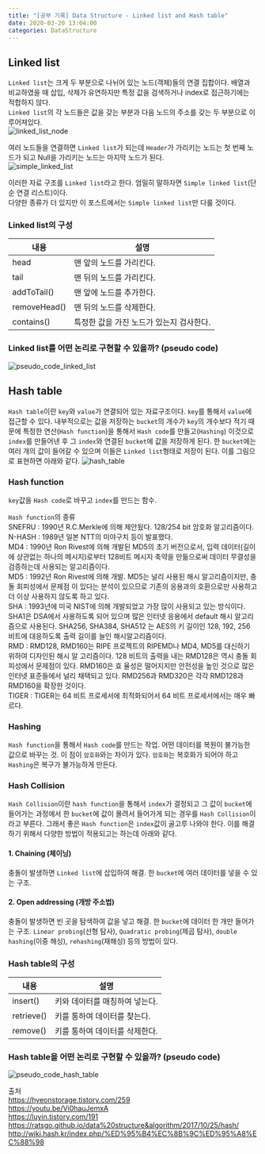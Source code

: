 ```yaml
---
title: "[공부 기록] Data Structure - Linked list and Hash table"
date: 2020-03-20 13:04:00
categories: DataStructure
---
```


## Linked list
`Linked list`는 크게 두 부분으로 나뉘어 있는 노드(객체)들의 연결 집합이다. 배열과 비교하였을 때 삽입, 삭제가 유연하지만 특정 값을 검색하거나 index로 접근하기에는 적합하지 않다.  
`Linked list`의 각 노드들은 값을 갖는 부분과 다음 노드의 주소를 갖는 두 부분으로 이루어져있다.   
![linked_list_node](https://user-images.githubusercontent.com/11348329/77137338-cd566100-6ab0-11ea-9463-dabcb36811f6.jpg)


여러 노드들을 연결하면 `Linked list`가 되는데 `Header`가 가리키는 노드는 첫 번째 노드가 되고 Null을 가리키는 노드는 마지막 노드가 된다.  
![simple_linked_list](https://user-images.githubusercontent.com/11348329/77137342-ce878e00-6ab0-11ea-897a-5b8e2b84ec77.jpg)


이러한 자료 구조를 `Linked list`라고 한다. 엄밀히 말하자면 `Simple linked list`(단순 연결 리스트)이다.  
다양한 종류가 더 있지만 이 포스트에서는 `Simple linked list`만 다룰 것이다.

### Linked list의 구성
| 내용 | 설명 |
| -------- | -------- |
| head | 맨 앞의 노드를 가리킨다. |
| tail | 맨 뒤의 노드를 가리킨다. |
| addToTail() | 맨 앞에 노드를 추가한다. |
| removeHead() | 맨 뒤의 노드를 삭제한다. |
| contains() | 특정한 값을 가진 노드가 있는지 검사한다. |

### Linked list를 어떤 논리로 구현할 수 있을까? (pseudo code)
![pseudo_code_linked_list](https://user-images.githubusercontent.com/11348329/77138987-87e96200-6ab7-11ea-8853-4f5aceaf5fb5.jpg)

## Hash table
`Hash table`이란 `key`와 `value`가 연결되어 있는 자료구조이다. `key`를 통해서 `value`에 접근할 수 있다. 내부적으로는 값을 저장하는 `bucket`의 개수가 `key`의 개수보다 적기 때문에 특정한 연산(`Hash function`)을 통해서 `Hash code`를 만들고(`Hashing`) 이것으로`index`를 만들어낸 후 그 `index`와 연결된 `bucket`에 값을 저장하게 된다. 한 `bucket`에는 여러 개의 값이 들어갈 수 있으며 이들은 `Linked list`형태로 저장이 된다. 이를 그림으로 표현하면 아래와 같다.
![hash_table](https://user-images.githubusercontent.com/11348329/77242434-c1e66f80-6c41-11ea-85f8-7081969fb188.jpg)

### Hash function
`key`값을 `Hash code`로 바꾸고 `index`를 만드는 함수.

`Hash function`의 종류  
SNEFRU : 1990년 R.C.Merkle에 의해 제안됬다. 128/254 bit 암호화 알고리즘이다.
N-HASH : 1989년 일본 NTT의 미야구치 등이 발표했다.  
MD4 : 1990년 Ron Rivest에 의해 개발된 MD5의 초기 버전으로서, 입력 데이터(길이에 상관없는 하나의 메시지)로부터 128비트 메시지 축약을 만듦으로써 데이터 무결성을 검증하는데 사용되는 알고리즘이다.  
MD5 : 1992년 Ron Rivest에 의해 개발. MD5는 널리 사용된 해시 알고리즘이지만, 충돌 회피성에서 문제점 이 있다는 분석이 있으므로 기존의 응용과의 호환으로만 사용하고 더 이상 사용하지 않도록 하고 있다.  
SHA : 1993년에 미국 NIST에 의해 개발되었고 가장 많이 사용되고 있는 방식이다. SHA1은 DSA에서 사용하도록 되어 있으며 많은 인터넷 응용에서 default 해시 알고리즘으로 사용된다. SHA256, SHA384, SHA512 는 AES의 키 길이인 128, 192, 256 비트에 대응하도록 출력 길이를 늘인 해시알고리즘이다.  
RMD : RMD128, RMD160는 RIPE 프로젝트의 RIPEMD나 MD4, MD5를 대신하기 위하여 디자인된 해시 알 고리즘이다. 128 비트의 출력을 내는 RMD128은 역시 충돌 회피성에서 문제점이 있다. RMD160은 효 율성은 떨어지지만 안전성을 높인 것으로 많은 인터넷 표준들에서 널리 채택되고 있다. RMD256과 RMD320은 각각 RMD128과 RMD160을 확장한 것이다.  
TIGER : TIGER는 64 비트 프로세서에 최적화되어서 64 비트 프로세서에서는 매우 빠르다.  

### Hashing
`Hash function`을 통해서 `Hash code`를 만드는 작업. 어떤 데이터를 복원이 불가능한 값으로 바꾸는 것. 이 점이 `암호화`와는 차이가 있다. `암호화`는 복호화가 되어야 하고 `Hashing`은 복구가 불가능하게 만든다.

### Hash Collision
`Hash Collision`이란 `hash function`을 통해서 `index`가 결정되고 그 값이 `bucket`에 들어가는 과정에서 한 `bucket`에 값이 몰려서 들어가게 되는 경우를 `Hash Collision`이라고 부른다. 그래서 좋은 `Hash function`은 `index`값이 골고루 나와야 한다. 이를 해결하기 위해서 다양한 방법이 적용되고는 하는데 아래와 같다.

#### 1. Chaining (체이닝)
충돌이 발생하면 `Linked list`에 삽입하여 해결. 한 `bucket`에 여러 데이터를 넣을 수 있는 구조.
#### 2. Open addressing (개방 주소법)
충돌이 발생하면 빈 곳을 탐색하여 값을 넣고 해결. 한 `bucket`에 데이터 한 개만 들어가는 구조. `Linear probing`(선형 탐사), `Quadratic probing`(제곱 탐사), `double hashing`(이중 해싱), `rehashing`(재해싱) 등의 방법이 있다.

### Hash table의 구성
| 내용 | 설명 |
| -------- | -------- |
| insert() | 키와 데이터를 매칭하여 넣는다. |
| retrieve() | 키를 통하여 데이터를 찾는다. |
| remove() | 키를 통하여 데이터를 삭제한다. |

### Hash table을 어떤 논리로 구현할 수 있을까? (pseudo code)
![pseudo_code_hash_table](https://user-images.githubusercontent.com/11348329/77244220-1562b880-6c56-11ea-8e94-38bafbf18eff.jpg)

출처  
<https://hyeonstorage.tistory.com/259>  
<https://youtu.be/Vi0hauJemxA>  
<https://luyin.tistory.com/191>  
<https://ratsgo.github.io/data%20structure&algorithm/2017/10/25/hash/>  
<http://wiki.hash.kr/index.php/%ED%95%B4%EC%8B%9C%ED%95%A8%EC%88%98>  
